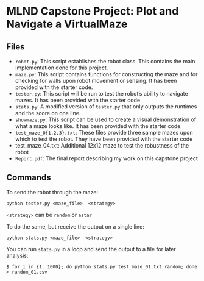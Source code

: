 # MLND Capstone Project: Plot and Navigate a VirtualMaze

## Files

* `robot.py`: This script establishes the robot class. This contains the main implementation done for this project.
* `maze.py`: This script contains functions for constructing the maze and for checking for walls upon robot movement or sensing. It has been provided with the starter code.
* `tester.py`: This script will be run to test the robot’s ability to navigate mazes. It has been provided with the starter code
* `stats.py`: A modified version of `tester.py` that only outputs the runtimes and the score on one line
* `showmaze.py`: This script can be used to create a visual demonstration of what a maze looks like. It has been provided with the starter code
* `test_maze_0{1,2,3}.txt`: These files provide three sample mazes upon which to test the robot. They have been provided with the starter code
* test_maze_04.txt: Additional 12x12 maze to test the robustness of the robot
* `Report.pdf`: The final report describing my work on this capstone project

## Commands

To send the robot through the maze:

`python tester.py <maze_file>  <strategy>`

`<strategy>` can be `random` or `astar`

To do the same, but receive the output on a single line:

`python stats.py <maze_file>  <strategy>`

You can run `stats.py` in a loop and send the output to a file for later analysis:

`$ for i in {1..1000}; do python stats.py test_maze_01.txt random; done > random_01.csv`
